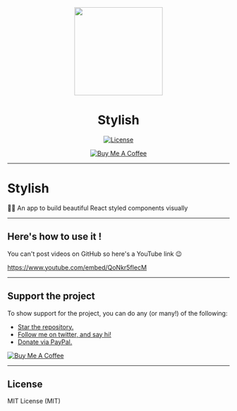 <div align = "center">
<img src="https://raw.githubusercontent.com/akash-joshi/stylish/master/logo.png" width = "200" />

<h1>Stylish</h1>

[![License](https://img.shields.io/npm/l/neural-color-picker.svg?style=for-the-badge&labelColor=000000&color=ff0666)](https://www.npmjs.com/package/neural-color-picker)

<a href="https://www.buymeacoffee.com/akashjoshi" target="_blank"><img src="https://www.buymeacoffee.com/assets/img/custom_images/orange_img.png" alt="Buy Me A Coffee" style="height: auto !important;width: auto !important;"></a>
</div>

---

# Stylish

💅🌠 An app to build beautiful React styled components visually

---

## Here's how to use it !

You can't post videos on GitHub so here's a YouTube link 😉

https://www.youtube.com/embed/QoNkr5fIecM

---

## Support the project

To show support for the project, you can do any (or many!) of the following:

- [Star the repository.](https://github.com/akash-joshi/stylish)
- [Follow me on twitter, and say hi!](https://twitter.com/akashtrikon)
- [Donate via PayPal.](http://paypal.me/akashsjoshi)

<a href="https://www.buymeacoffee.com/akashjoshi" target="_blank"><img src="https://www.buymeacoffee.com/assets/img/custom_images/orange_img.png" alt="Buy Me A Coffee" style="height: auto !important;width: auto !important;"></a>

---

## License

MIT License (MIT)
